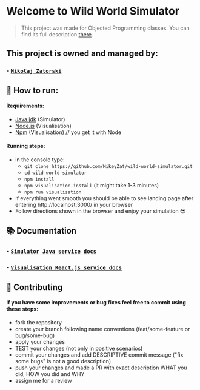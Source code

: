 # Welcome to Wild World Simulator

> This project was made for Objected Programming classes. You can find its full description [there](https://github.com/apohllo/obiektowe-lab/blob/master/lab8/Readme.md).


## This project is owned and managed by:
### - [`Mikołaj Zatorski`](https://github.com/MikeyZat/)

## :running: How to run:
#### Requirements:
- [Java jdk](https://www.oracle.com/technetwork/java/javase/downloads/jdk8-downloads-2133151.html) (Simulator)
- [Node.js](https://nodejs.org/en/) (Visualisation)
- [Npm](https://www.npmjs.com/) (Visualisation)  // you get it with Node

#### Running steps:
- in the console type:
    - `git clone https://github.com/MikeyZat/wild-world-simulator.git`
    - `cd wild-world-simulator`
    - `npm install`
    - `npm visualisation-install` (it might take 1-3 minutes)
    - `npm run visualisation`
- If everything went smooth you should be able to see landing page after entering http://localhost:3000/ in your browser
- Follow directions shown in the browser and enjoy your simulation :sunglasses:

## :books: Documentation
### - [`Simulator Java service docs`](./javaSimulator/README.md)
### - [`Visualisation React.js service docs`](./visualisation/README.md)

## :raised_hands: Contributing
#### If you have some improvements or bug fixes feel free to commit using these steps:
- fork the repository
- create your branch following name conventions (feat/some-feature or bug/some-bug)
- apply your changes
- TEST your changes (not only in positive scenarios)
- commit your changes and add DESCRIPTIVE commit message ("fix some bugs" is not a good description)
- push your changes and made a PR with exact description WHAT you did, HOW you did and WHY
- assign me for a review

 
 
 
